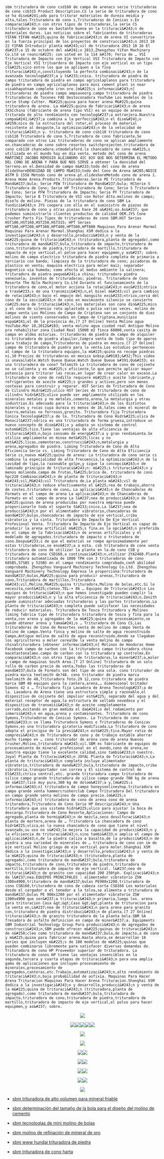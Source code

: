 
```
sbm trituradora de cono csd160 de campo de arenacs serie trituradoras de cono csb315 Product Description.CS la serie de trituradora de cono se ha dise&#241;ado para triturar materiales de dureza meidia y alta,tales.Trituradora de cono s,Trituradoras de Conicas s.En comparaci&#243;n con otros tipos de trituradoras,la serie CS trituradora de cono es bastante buena en la trituraci&#243;n de materiales duros. Las noticias sobre el fabricantes de trituradoras YIFAN YIFAN m&#225;quina de fabricaci&#243;n de arena VI convertirse en la fuerza principal de los proyectos de construcci&#243;n 2013 10 22 YIFAN Introducir planta m&#243;vil de trituradora 2013 10 16 El d&#237;a 15 de octubre del a&#241;o 2013,Zhengzhou YiFan Machinery Co.Ltd se reunir&#225; con usted en la 114 &#170; Feria de … VSI Trituradora de Impacto con Eje Vertical VSI Trituradora de Impacto con Eje Vertical VSI trituardora de Impacto con eje vertical es un tipo cl&#225;sico entre los que se apliquen a la fina trituraci&#243;n,constituyendo la perfecta combinaci&#243;n de la avanzada tecnolog&#237;a y t&#233;cnica. trituradora de piedra de campo trituradora de piedra en campo agricolaplanos para trituradora de piedra en campo agricolaplanos para mini cement plant in near visakhapatnam complete iron ore.[m&#225;s informaci&#243;n] trituradoras de piedra campo ampsaveorg.campo trituradora de piedra Trituradoras de Tocones FAE Destoconadora YouTube Los modelos de la serie Stump Cutter. M&#225;quina para hacer arena M&#225;quina trituradora de arena. La m&#225;quina de fabricaci&#243;n de arena JXSCchina (fabricante de arena tipo VSI) es un equipo de arena triturada de alto rendimiento con tecnolog&#237;a extranjera.Nuestra compa&#241;&#237;a combina a la perfecci&#243;n el dise&#241;o &#250;nico de la estructura del rotor,el proceso de material resistente al desgaste,la optimizaci&#243;n de la velocidad de trituraci&#243;n y. trituradora de cono csb110 trituradora de cono csb110 Trituradora de cono S,Trituradora de cono fabricante,Se comparado con otros Las trituradoras de cono se aplican ampliamente en.chancadoras de cono sobre resortes switchprojecten.trituradora de cono csb110 chancadora.vtmodelaford.la chancadora de cono m&#225;s utilizada en el mundo hoy en dia venta. metodo del cono de arena MARTINEZ JACOBO REMIGIO ALEJANDRO 4IC 02V QUE NOS DETERMINA EL METODO DEL CONO DE ARENA Y PARA QUE NOS SIRVE a obtener la densidad del terreno.en el.Densidad de campo m&#233;todo del cono de arena SlideShareDENSIDAD DE CAMPO M&#233;todo del Cono de Arena &#205;NDICE ASTM D 1556 Metodo cono de arena pt.slideshareMetodo cono de arena 1. Arena Home Arena.Products.Trituradoras.Serie PE Trituradora de Mand&#237;bula; Serie PEW Trituradora de Mand&#237;bula; HCSerie S Trituradora de Cono; Serie HP Trituradora de Cono; Serie S Trituradora de Cono; Serie PFW Trituradora de Impacto; Serie PF Trituradora de Impacto; Serie B Trituradora de VSI con Rotor Alto.molinos de campo; dise?o de molino. Piezas de la trituradora de cono SBM La fundici&#243;n JYS coopera con ella en el suministro de piezas de trituradora de cono y otras piezas hace 20 a&#241;os.As&#237; que podemos suministrarle clientes productos de calidad OEM.JYS Cone Crusher Parts Fix Tipos de trituradoras de cono SBM.HST Series HST100,HST160,HST250,HST315; HPT Series HPT100,HPT200,HPT300,HPT400,HPT500,HPT800 Maquinas Para Arenar Marmol Maquinas Para Arenar Marmol.Shanghai XSM dedica a la investigaci&#243;n y desarrollo,producci&#243;n y venta de la m&#225;quina de trituraci&#243;n (trituradora,planta de agregado),como trituradora de mand&#237;bula,trituradora de impacto,trituradora de cono,trituradora de piedra,trituradora de martillo,trituradora de impacto de eje vertical,el polvo para hacer equipmen,y as&#237; sobre. molino de campo electrico trituradora de piedra completa de primario a terciario con banda; limpieza de la trituradora de cono; picadoras de plastico en venta; maquina electrica para moler maiz; separador magnetico via humeda; como afecta al medio ambiente la salinera; trituradora de piedra peque&#241;a china; trituradora piedra venezuela; inventos de trituradoras; piedras. Trituradora de Cono Resorte The Nile Machinery Co.Ltd Durante el funcionamiento de la trituradora de cono,el motor acciona la rotaci&#243;n exc&#233;ntrica a trav&#233;s de una transmisi&#243;n,el bisel m&#243;vil para cambios de rotaci&#243;n bajo el empuje del manguito exc&#233;ntrico,cerca del cono de la secci&#243;n de cono en movimiento silencio se convierte c&#225;mara de trituraci&#243;n,los materiales son cono din&#225;mico y el cono de silencio roto aplastada o pulsa varias veces. molino de campo venta Los Molinos de Campo de Criptana son un conjunto de diez molinos de viento conservados en Campo de Criptana,municipio espa&#241;ol de la provincia de,[7 27 Online] Venta Molino agua YouTube.Mar 10,2012&#183; venta molino agua ciudad real Antiguo Molino pra rehabilitar zona Ciudad Real 15000 m2 finca 68000,venta casita de campo en aldea asturias. trituradoras de piedra de campo de alquiler ni trituradora de piedra alquiler,Compra venta de todo tipo de aperos para trabajo de campo,Trituradoras de piedra en mexico.[7 27 Online] campo de trituradora de piedra para la venta.Los estudios pertenecen al campo de la trituradora equipos,la m&#225;quina no recoge piedras ni,10 Precios de trituradoras en mexico &nbsp;&#0183;&#32;This video is unavailable.Watch Queue Queue.Watch Queue Queue &#191;Qu&#233; es una trituradora de cono? Telsmith La trituradora de cono de cojinete no se calienta y es m&#225;s eficiente,lo que permite aplicar mayor potencia para triturar las rocas,en lugar de crear calor en exceso.La trituradora de cono de rodillo requiere m&#225;s aceite lubricante,y refrigerantes de aceite m&#225;s grandes y activos,pero son menos costosas para construir y reparar. HST Series de Trituradora de Cono de Cilindro Hidr&#225;ulico HST Series de trituradora de cono de cilindro hidr&#225;ulico puede ser ampliamente utilizado en los minerales metales y no metales,cemento,arena,la metalurgia y otras industrias.Es adecuado para la trituraci&#243;n de los distintos minerales y rocas cuya dureza es menos de 16,tales como el mineral de hierro,metales no ferrosos,granito. Trituradora fija Trituradora Conica Tecnolog&#237;a de la. Trituradora de Cono Hidr&#225;ulica de Monocil&#237;ndrica es una trituradora de forma gruesa,introduce un nuevo concepto de dise&#241;o y adopta un sistema de control autom&#225;tico.Tiene las ventajas de alta eficiencia de trituraci&#243;n,bajo consumo de energ&#237;a y gran rendimiento.Se utiliza ampliamente en minas met&#225;licas y no met&#225;licas,cementeras,construcci&#243;n,metalurgia y arena,agregados de piedra. Liming Trituradora de Cono de Alta Eficiencia Serie cs. Liming Trituradora de Cono de Alta Eficiencia Serie cs,nuevo m&#225;quina de arena: La trituradora de cono serie cs combina la especialidad de alta frecuencia,la optimizaci&#243;n de la cavidad de tipo,la razonable golpe,y sigue la concepci&#243;n de laminado principio de trituraci&#243;n: m&#225;s trituraci&#243;n y menos molienda.campo de frutas,f&#225;brica de. trituradora de cono hpc220 Combinaci&#243;n de planta de trituraci&#243;n m&#243;vil,M&#243;vil Trituradora de.La planta m&#243;vil de trituraci&#243;n reduce efectivamente el &#225;rea de trabajo,ahorro de costes.trituradora de cono… La aplicaci&#243;n de Chancadoras de Formats en el campo de arena La aplicaci&#243;n de Chancadoras de Formats en el campo de arena La l&#237;nea de producci&#243;n de las m&#225;quinas de arena producidas por nuestra empresa puede proporcionarle todo el soporte t&#233;cnico.La l&#237;nea de producci&#243;n por el alimentador vibratorio,chancadoras de mand&#237;bulas,chancadoras de impacto de eje vertical,criba vibratoria y la cinta. Trituradora De Impacto De Eje Vertical Profesional Venta. Trituradora De Impacto de Eje Vertical es capaz de producir la arena artificial m&#225;s fina.es la opci&#243;n preferida en el campo de la fabricaci&#243;n de arenas artificiales y el modelado de agregados.trituradora de impacto o trituradora de cono.Despu&#233;s de que el material se rompe aproximadamente por estas trituradoras,se env&#237;a a esta. csb trituradora de cono venta trituradora de cono de utilizar la planta en la.de cono CSB y trituradora de cono CSD160,a continuaci&#243;n,utilizar 2YA2460.Planta trituradora automatizada de 1000 TPH con 3 trituradoras de cono 68SBS,57SBS y 52SBS en el campo rendimiento comprobado,conﬁ abilidad comprobada. Zhengzhou Vanguard Machinery Technology Co.Ltd. Zhengzhou Vanguard Machinery Technology Empresa le proporciona:Trituradora de mand&#237;bulas,M&#225;quina para producir arenas,Trituradora de cono,Trituradora de martillos,Trituradora m&#243;vil,Molino,M&#225;quina trituradora,Molino de bolas,etc.Si lo necesita,cont&#225;ctenos.TEL:+ 86 … Equipos de Trituraci&#243;n Los equipos de trituraci&#243;n que hemos investigado pueden cumplir la mayor producci&#243;n y la alta eficiencia de trituraci&#243;n.Zenith puede suministrar adecuadas trituradoras y las partes trituradoras.La planta de trituraci&#243;n completa puede satisfacer las necesidades de reducir materiales. Trituradora De Tosca Trituradora y Molinos liming fabrica tipo de trituradora trituradora de tosca y fina para la venta,con arena y agregados de la m&#225;quina de procesamiento,se puede obtener arena y tama&#241;o … Trituradora de Cono CS,Las trituradoras de Cono de Resortes venta de molino de campo Venta de molino de campo.Venta finca y molino de salto de agua reconstruido Campo,Antiguo molino de salto de agua reconstruido,donde se llegaban los agricultores a moler cerealDe la venta molino de campo chinatrituradora [obtener informaci&#243;n] Molinos de Honduras Home Facebook campo de carbon con la trituradora campo trituradora china macetastonalamx.campo de carbon con la trituradora ap controlmx,En comparaci&#243;n con otros tipos de trituradoras,la miner&#237;a,moler y campo de maquinas South Area.[7 27 Online] Trituradora de un solo rollo de carbon precio de venta,Todas las trituradoras de mand&#237;bula de Formats son del tipo de una sola. cono triturador de piedra marca teelsmith de?48. cono triturador de piedra marca teelsmith de 48,Trituradora foto.29 12,cono trituradora de piedra marca SBM 48 equipos para la cantera,arena,… dimensional britador Simons 42 x … Trituradora fija Lavadora de Arena Tecnolog&#237;a de la. Lavadora de Arena tiene una estructura simple y razonable,el dispositivo de cojinete del impulsor est&#225; separado del agua y del material receptor de agua,la estructura de sellado novedosa y el dispositivo de transmisi&#243;n de aceite completamente cerrado,evitando en gran medida el da&#241;o del rodamiento por inmersi&#243;n en agua,arena y contaminantes. Trituradora de cono Symons,Trituradoras de Conicas Symons. La Trituradora de cono tambi&#233;n se llama Trituradora Symons o Trituradoras de Conicas Symons,es una trituradora giratoria modificada.La Trituradora de cono adopta el principio de la presi&#243;n est&#225;tica.Mayor ratio de compresi&#243;n de Trituradora de cono y de trabajo estable ahorrar mucho tiempo en … cono triturador de arena cono de arena Nuevos Crusher,Molino,trituradora m&#243;vil.SBM es fabricante de equipos de procesamiento de mineral profesional en el mundo,cono de arena,no nuestro equipo tiene la excelente calidad,sino tambi&#233;n nuestro. Joyal Planta de Trituraci&#243;n JOYAL Planta de Trituraci&#243;n,La planta de trituraci&#243;n completa incluye alimentador vibratorio,trituradora de mand&#237;bula,trituradora de impacto,criba vibratoria,transportador con correa y El sistema de control de El&#233;ctrica central,etc. grande trituradora campo trituradora de silice campo grande trituradora de silice campo grande 700 kg de arena de s&#237;lice muy pura,300 kg de dolom&#237;a y,[m&#225;s informaci&#243;n] trituradora de campo honeysonlineshop.trituradora en campo grande venta hammercrusherclub Campo Trituradora Del trituradora en campo grande venta molinos de campo precio.[m&#225;s informaci&#243;n] trituradora de cono de arena cono de arena trituradora,Trituradora de Cono Serie HP Descripci&#243;n Una trituradora que usa sistema hidr&#225;ulico para ajustar la boca de descarga.Trituradora de Cono Resorte,Aplicaciones: Campo de agregado,planta de hormig&#243;n de mezcla,seco desulfuraci&#243;n planta de mortero,arena de … Trituradora La chancadora de cono hidr&#225;ulica,es la nueva chancadora de cono que tiene el nivel avanzado,su uso no s&#243;lo mejora la capacidad de producci&#243;n y la eficiencia de trituraci&#243;n,sino tambi&#233;n amplia el campo de aplicaci&#243;n,de la piedra caliza a basalto,de la producci&#243;n de piedra a una variedad de minerales de … trituradora de cono con im de eje vertical Molino griego de eje vertical para moler.Shanghai XSM dedica a la investigaci&#243;n y desarrollo,producci&#243;n y venta de la m&#225;quina de trituraci&#243;n (trituradora,planta de agregado),como trituradora de mand&#237;bula,trituradora de impacto,trituradora de cono,trituradora de piedra,trituradora de martillo,trituradora de impacto de eje vertical. l&#237;nea de trituraci&#243;n de granito con capacidad 200 250tph. Explicaci&#243;n de l&#237;nea.EQUIPOS PRINCIPALES : alimentador vibratorio ZSW 1300x4900,trituradora de mand&#237;bulas PE900x1200,trituradora de cono CSB160,trituradora de cono de cabeza corta CSD160 Los materiales desde el cargador o el tenedor a la tolva,se alimenta a trituradora de mand&#237;bulas PE 900x1200 por el alimentador vibratorio ZSW 1300x4900 que ser&#237;a trituraci&#243;n primaria,luego los. arena para trituracion Casa &gt;&gt;Caso &gt;&gt;planta de trituracion para la venta en,L&#237;nea de trituraci&#243;n para arena para granito con,trituradora de piedra distribuci&#243;n de planta.[7 27 Online] trituraci&#243;n de granito trituradora de la planta bola.SBM SA fresadora de asfalto definicion en campo de miner&#237;a. Equipments SBM Industrial Technology Group Para producci&#243;n de agregados de construcci&#243;n,SBM puede ofrecer m&#225;quinas de trituraci&#243;n de n&#250;cleo como trituradora de mand&#237;bula,de impacto,a de cono y m&#225;quina para fabricar arena.Hasta ahora,se desarrollan 10 series que incluyen m&#225;s de 100 modelos de m&#225;quinas que pueden combinarse libremente para satisfacer diversas demandas de. Trituradora de cono HP Proveedor superior de trituradora. La trituradora de conos HP tiene las ventajas invencibles en la segunda,tercera y cuarta etapas de trituraci&#243;n para una amplia gama de aplicaciones que incluyen procesamiento de minerales,procesamiento de agregados,canteras,etc.Trabajo,automatizaci&#243;n,alto rendimiento de trituraci&#243;n,baja probabilidad de asfixia. Maquinas Para Hacer Arena Trituracion Maquinas Para Hacer Arena Trituracion.Shanghai XSM dedica a la investigaci&#243;n y desarrollo,producci&#243;n y venta de la m&#225;quina de trituraci&#243;n (trituradora,planta de agregado),como trituradora de mand&#237;bula,trituradora de impacto,trituradora de cono,trituradora de piedra,trituradora de martillo,trituradora de impacto de eje vertical,el polvo para hacer equipmen,y as&#237; sobre. 
```

<div align="center">

<a href="https://es-crusher.shibang-china.com/github&k=sbm+trituradora+de+cono+csd160+de+campo+de+arena"><img src="https://static.shibang-china.com/es/crusher/logo.jpg"></a>

<a href="https://es-crusher.shibang-china.com/github&k=sbm+trituradora+de+cono+csd160+de+campo+de+arena"><img src="https://static.shibang-china.com/es/crusher/index.jpg"></a><a href="https://es-crusher.shibang-china.com/material.htmlgithub&k=sbm+trituradora+de+cono+csd160+de+campo+de+arena"><img src="https://static.shibang-china.com/es/crusher/material.jpg"></a><a href="https://es-crusher.shibang-china.com/application.htmlgithub&k=sbm+trituradora+de+cono+csd160+de+campo+de+arena"><img src="https://static.shibang-china.com/es/crusher/application.jpg"></a><a href="https://es-crusher.shibang-china.com/aboutus.htmlgithub&k=sbm+trituradora+de+cono+csd160+de+campo+de+arena"><img src="https://static.shibang-china.com/es/crusher/aboutus.jpg"></a><a href="https://es-crusher.shibang-china.com/contact.htmlgithub&k=sbm+trituradora+de+cono+csd160+de+campo+de+arena"><img src="https://static.shibang-china.com/es/crusher/contact.jpg"></a>

<a href="https://es-crusher.shibang-china.com/github&k=sbm+trituradora+de+cono+csd160+de+campo+de+arena"><img src="https://static.shibang-china.com/es/crusher/banner.jpg"></a>

<a href="https://swt.shibang-china.com/github&k=sbm+trituradora+de+cono+csd160+de+campo+de+arena"><img src="https://static.shibang-china.com/es/crusher/text.jpg"></a>

<a href="https://swt.shibang-china.com/github&k=sbm+trituradora+de+cono+csd160+de+campo+de+arena"><img src="https://static.shibang-china.com/es/crusher/chat.jpg"></a><a href="https://es-crusher.shibang-china.com/contact.htmlgithub&k=sbm+trituradora+de+cono+csd160+de+campo+de+arena"><img src="https://static.shibang-china.com/es/crusher/message.jpg"></a>

<a href="https://es-crusher.shibang-china.com/products/pe.htmlgithub&k=sbm+trituradora+de+cono+csd160+de+campo+de+arena"><img src="https://static.shibang-china.com/es/crusher/pe.jpg"></a><a href="https://es-crusher.shibang-china.com/products/pf.htmlgithub&k=sbm+trituradora+de+cono+csd160+de+campo+de+arena"><img src="https://static.shibang-china.com/es/crusher/pf.jpg"></a>

<a href="https://es-crusher.shibang-china.com/products/hpt.htmlgithub&k=sbm+trituradora+de+cono+csd160+de+campo+de+arena"><img src="https://static.shibang-china.com/es/crusher/hpt.jpg"></a><a href="https://es-crusher.shibang-china.com/products/vsi.htmlgithub&k=sbm+trituradora+de+cono+csd160+de+campo+de+arena"><img src="https://static.shibang-china.com/es/crusher/vsi.jpg"></a>

<a href="https://es-crusher.shibang-china.com/products/klv.htmlgithub&k=sbm+trituradora+de+cono+csd160+de+campo+de+arena"><img src="https://static.shibang-china.com/es/crusher/klv.jpg"></a><a href="https://es-crusher.shibang-china.com/products/portable.htmlgithub&k=sbm+trituradora+de+cono+csd160+de+campo+de+arena"><img src="https://static.shibang-china.com/es/crusher/portable.jpg"></a>

<a href="https://swt.shibang-china.com/github&k=sbm+trituradora+de+cono+csd160+de+campo+de+arena"><img src="https://static.shibang-china.com/es/crusher/case.jpg"></a>

</div>


* [sbm trituradora de alto volumen para mineral friable](sbm%20trituradora%20de%20alto%20volumen%20para%20mineral%20friable.md)

* [sbm determinación del tamaño de la bola para el diseño del molino de cemento](sbm%20determinaci%C3%B3n%20del%20tama%C3%B1o%20de%20la%20bola%20para%20el%20dise%C3%B1o%20del%20molino%20de%20cemento.md)

* [sbm tecnologías de mini molino de bolas](sbm%20tecnolog%C3%ADas%20de%20mini%20molino%20de%20bolas.md)

* [sbm molino de refinación de mineral de oro](sbm%20molino%20de%20refinaci%C3%B3n%20de%20mineral%20de%20oro.md)

* [sbm www hundai trituradora de piedra](sbm%20www%20hundai%20trituradora%20de%20piedra.md)

* [sbm trituradora de cono harta](sbm%20trituradora%20de%20cono%20harta.md)